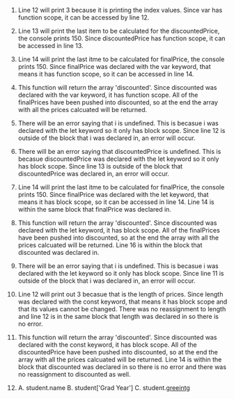 1. Line 12 will print 3 because it is printing the index values. Since var has function scope, it can be accessed by line 12.
   
2. Line 13 will print the last item to be calculated for the discountedPrice, the console prints 150. Since discountedPrice has function scope, it can be accessed in line 13.
   
3. Line 14 will print the last itme to be calculated for finalPrice, the console prints 150. Since finalPrice was declared with the var keyword, that means it has function scope, so it can be accessed in line 14.
   
4. This function will return the array 'discounted'. Since discounted was declared with the var keyword, it has function scope. All of the finalPrices have been pushed into discounted, so at the end the array with all the prices calcuated will be returned.
   
5. There will be an error saying that i is undefined. This is becasue i was declared with the let keyword so it only has block scope. Since line 12 is outside of the block that i was declared in, an error will occur.
   
6. There will be an error saying that discountedPrice is undefined. This is becasue discountedPrice was declared with the let keyword so it only has block scope. Since line 13 is outside of the block that discountedPrice was declared in, an error will occur.
   
7. Line 14 will print the last itme to be calculated for finalPrice, the console prints 150. Since finalPrice was declared with the let keyword, that means it has block scope, so it can be accessed in line 14. Line 14 is within the same block that finalPrice was declared in.
   
8. This function will return the array 'discounted'. Since discounted was declared with the let keyword, it has block scope. All of the finalPrices have been pushed into discounted, so at the end the array with all the prices calcuated will be returned. Line 16 is within the block that discounted was declared in.

9.  There will be an error saying that i is undefined. This is becasue i was declared with the let keyword so it only has block scope. Since line 11 is outside of the block that i was declared in, an error will occur.
    
10. Line 12 will print out 3 becasue that is the length of prices. Since length was declared with the const keyword, that means it has block scope and that its values cannot be changed. There was no reassignment to length and line 12 is in the same block that length was declared in so there is no error.
    
11. This function will return the array 'discounted'. Since discounted was declared with the const keyword, it has block scope. All of the discountedPrice have been pushed into discounted, so at the end the array with all the prices calcuated will be returned. Line 14 is within the block that discounted was declared in so there is no error and there was no reassignment to discounted as well.
    
12. 
    A. student.name
    B. student['Grad Year']
    C. student.[greeintg]()